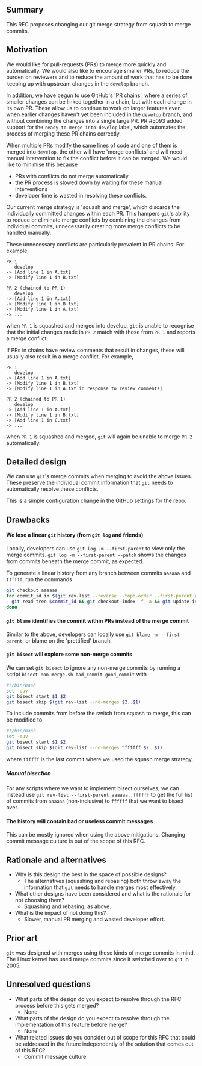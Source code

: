 ## Summary
[summary]: #summary

This RFC proposes changing our git merge strategy from squash to merge commits.

## Motivation
[motivation]: #motivation

We would like for pull-requests (PRs) to merge more quickly and automatically.
We would also like to encourage smaller PRs, to reduce the burden on reviewers
and to reduce the amount of work that has to be done keeping up with upstream
changes in the `develop` branch.

In addition, we have begun to use GitHub's 'PR chains', where a series of
smaller changes can be linked together in a chain, but with each change in its
own PR. These allow us to continue to work on larger features even when
earlier changes haven't yet been included in the `develop` branch, and without
combining the changes into a single large PR.  PR #5093 added support for the
`ready-to-merge-into-develop` label, which automates the process of merging
these PR chains correctly.

When multiple PRs modify the same lines of code and one of them is merged into
`develop`, the other will have 'merge conflicts' and will need manual
intervention to fix the conflict before it can be merged. We would like to
minimise this because
* PRs with conflicts do not merge automatically
* the PR process is slowed down by waiting for these manual interventions
* developer time is wasted in resolving these conflicts.

Our current merge strategy is 'squash and merge', which discards the
individually committed changes within each PR. This hampers `git`'s ability to
reduce or eliminate merge conflicts by combining the changes from individual
commits, unnecessarily creating more merge conflicts to be handled manually.

These unnecessary conflicts are particularly prevalent in PR chains. For
example,
```
PR 1
   develop
-> [Add line 1 in A.txt]
-> [Modify line 1 in B.txt]

PR 2 (chained to PR 1)
   develop
-> [Add line 1 in A.txt]
-> [Modify line 1 in B.txt]
-> [Modify line 1 in A.txt]
-> ...
```
when `PR 1` is squashed and merged into develop, `git` is unable to recognise
that the initial changes made in `PR 2` match with those from `PR 1` and
reports a merge conflict.

If PRs in chains have review comments that result in changes, these will
usually also result in a merge conflict. For example,
```
PR 1
   develop
-> [Add line 1 in A.txt]
-> [Modify line 1 in B.txt]
-> [Modify line 1 in A.txt in response to review comments]

PR 2 (chained to PR 1)
   develop
-> [Add line 1 in A.txt]
-> [Modify line 1 in B.txt]
-> [Add line 1 in C.txt]
-> ...
```
when `PR 1` is squashed and merged, `git` will again be unable to merge `PR 2`
automatically.

## Detailed design
[detailed-design]: #detailed-design

We can use `git`'s merge commits when merging to avoid the above issues. These
preserve the individual commit information that `git` needs to automatically
resolve these conflicts.

This is a simple configuration change in the GitHub settings for the repo.

## Drawbacks
[drawbacks]: #drawbacks

#### We lose a linear `git` history (from `git log` and friends)

Locally, developers can use `git log -m --first-parent` to view only the merge
commits. `git log -m --first-parent --patch` shows the changes from commits
beneath the merge commit, as expected.

To generate a linear history from any branch between commits `aaaaaa` and
`ffffff`, run the commands
```bash
git checkout aaaaaa
for commit_id in $(git rev-list --reverse --topo-order --first-parent aaaaaa..ffffff); do
  git read-tree $commit_id && git checkout-index -f -a && git update-index -q --refresh && git commit --no-verify -a -C $commit_id;
done
```

#### `git blame` identifies the commit within PRs instead of the merge commit

Similar to the above, developers can locally use `git blame -m --first-parent`,
or blame on the 'prettified' branch.

#### `git bisect` will explore some non-merge commits

We can set `git bisect` to ignore any non-merge commits by running a script
`bisect-non-merge.sh bad_commit good_commit` with

```bash
#!/bin/bash
set -euv
git bisect start $1 $2
git bisect skip $(git rev-list --no-merges $2..$1)
```

To include commits from before the switch from squash to merge, this can be
modified to

```bash
#!/bin/bash
set -euv
git bisect start $1 $2
git bisect skip $(git rev-list --no-merges ^ffffff $2..$1)
```

where `ffffff` is the last commit where we used the squash merge strategy.

##### Manual bisection

For any scripts where we want to implement bisect ourselves, we can instead use
`git rev-list --first-parent aaaaaa..ffffff` to get the full list of commits
from `aaaaaa` (non-inclusive) to `ffffff` that we want to bisect over.

#### The history will contain bad or useless commit messages

This can be mostly ignored when using the above mitigations. Changing commit
message culture is out of the scope of this RFC.

## Rationale and alternatives
[rationale-and-alternatives]: #rationale-and-alternatives

* Why is this design the best in the space of possible designs?
  - The alternatives (squashing and rebasing) both throw away the information
    that `git` needs to handle merges most effectively.
* What other designs have been considered and what is the rationale for not choosing them?
  - Squashing and rebasing, as above.
* What is the impact of not doing this?
  - Slower, manual PR merging and wasted developer effort.

## Prior art
[prior-art]: #prior-art

`git` was designed with merges using these kinds of merge commits in mind. The
Linux kernel has used merge commits since it switched over to `git` in 2005.

## Unresolved questions
[unresolved-questions]: #unresolved-questions

* What parts of the design do you expect to resolve through the RFC process before this gets merged?
  - None
* What parts of the design do you expect to resolve through the implementation of this feature before merge?
  - None
* What related issues do you consider out of scope for this RFC that could be addressed in the future independently of the solution that comes out of this RFC?
  - Commit message culture.
